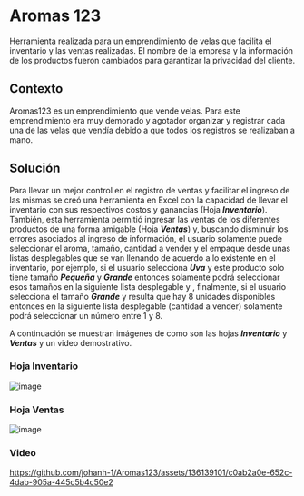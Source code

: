 # Aromas 123
Herramienta realizada para un emprendimiento de velas que facilita el inventario y las ventas realizadas. El nombre de la empresa y la información de los productos fueron cambiados para garantizar la privacidad del cliente.

## Contexto
Aromas123 es un emprendimiento que vende velas. Para este emprendimiento era muy demorado y agotador organizar y registrar cada una de las velas que vendía debido a que todos los registros se realizaban a mano.

## Solución
Para llevar un mejor control en el registro de ventas y facilitar el ingreso de las mismas se creó una herramienta en Excel con la capacidad de llevar el inventario con sus respectivos costos y ganancias (Hoja ***Inventario***). También, esta herramienta permitió ingresar las ventas de los diferentes productos de una forma amigable (Hoja ***Ventas***) y, buscando disminuir los errores asociados al ingreso de información, el usuario solamente puede seleccionar el aroma, tamaño, cantidad a vender y el empaque desde unas listas desplegables que se van llenando de acuerdo a lo existente en el inventario, por ejemplo, si el usuario selecciona ***Uva*** y este producto solo tiene tamaño ***Pequeña*** y ***Grande*** entonces solamente podrá seleccionar esos tamaños en la siguiente lista desplegable y , finalmente, si el usuario selecciona el tamaño ***Grande*** y resulta que hay 8 unidades disponibles entonces en la siguiente lista desplegable (cantidad a vender) solamente podrá seleccionar un número entre 1 y 8.

A continuación se muestran imágenes de como son las hojas ***Inventario*** y ***Ventas*** y un video demostrativo.

### Hoja Inventario
![image](https://github.com/johanh-1/Aromas123/assets/136139101/ac47bf85-5834-40e3-8bb3-65575e42455e)

### Hoja Ventas
![image](https://github.com/johanh-1/Aromas123/assets/136139101/575a8042-e40d-4ac3-ab7d-4a1a81691ee3)

### Video 
https://github.com/johanh-1/Aromas123/assets/136139101/c0ab2a0e-652c-4dab-905a-445c5b4c50e2



